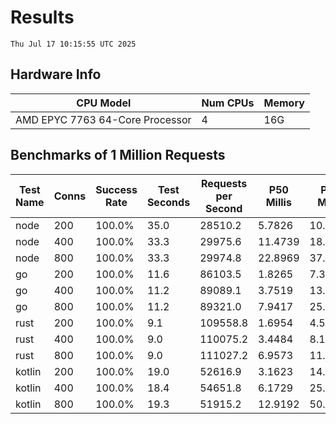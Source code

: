 # Results
`Thu Jul 17 10:15:55 UTC 2025`
## Hardware Info
| CPU Model | Num CPUs | Memory |
| --------- | -------- | ------ |
| AMD EPYC 7763 64-Core Processor | 4 | 16G |

## Benchmarks of 1 Million Requests
| Test Name | Conns | Success Rate | Test Seconds | Requests per Second | P50 Millis | P99 Millis | P99.9 Millis | API Memory MB | API CPU Time | API Threads |
| --------- | ----- | ------------ | ------------ | ------------------- | ---------- | ---------- | ------------ | ------------- | ------------ | ----------- |
| node | 200 | 100.0% | 35.0 | 28510.2 | 5.7826 | 10.1285 | 11.9709 | 112.4 | 00:00:35 | 7 |
| node | 400 | 100.0% | 33.3 | 29975.6 | 11.4739 | 18.6180 | 22.1825 | 143.5 | 00:00:33 | 7 |
| node | 800 | 100.0% | 33.3 | 29974.8 | 22.8969 | 37.2479 | 42.0422 | 152.5 | 00:00:33 | 7 |
| go | 200 | 100.0% | 11.6 | 86103.5 | 1.8265 | 7.3652 | 10.4790 | 17.8 | 00:00:27 | 11 |
| go | 400 | 100.0% | 11.2 | 89089.1 | 3.7519 | 13.8660 | 19.8576 | 24.3 | 00:00:26 | 11 |
| go | 800 | 100.0% | 11.2 | 89321.0 | 7.9417 | 25.0767 | 36.9405 | 37.1 | 00:00:26 | 10 |
| rust | 200 | 100.0% | 9.1 | 109558.8 | 1.6954 | 4.5761 | 6.2305 | 9.2 | 00:00:18 | 5 |
| rust | 400 | 100.0% | 9.0 | 110075.2 | 3.4484 | 8.1546 | 11.5764 | 13.9 | 00:00:18 | 5 |
| rust | 800 | 100.0% | 9.0 | 111027.2 | 6.9573 | 11.6535 | 16.3820 | 23.5 | 00:00:17 | 5 |
| kotlin | 200 | 100.0% | 19.0 | 52616.9 | 3.1623 | 14.2641 | 34.7698 | 341.9 | 00:00:58 | 144 |
| kotlin | 400 | 100.0% | 18.4 | 54651.8 | 6.1729 | 25.2822 | 67.8333 | 407.6 | 00:00:56 | 155 |
| kotlin | 800 | 100.0% | 19.3 | 51915.2 | 12.9192 | 50.2378 | 166.7205 | 487.2 | 00:00:58 | 155 |
